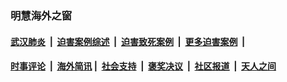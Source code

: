 
### 明慧海外之窗

####  [武汉肺炎](indexes/365.md?t=02181800) &nbsp;|&nbsp;  [迫害案例综述](indexes/328.md?t=02181800) &nbsp;|&nbsp; [迫害致死案例](indexes/277.md?t=02181800)  &nbsp;|&nbsp; [更多迫害案例](indexes/81.md?t=02181800)  &nbsp;|&nbsp; 
####  [时事评论](indexes/19.md?t=02181800) &nbsp;|&nbsp; [海外简讯](indexes/245.md?t=02181800)&nbsp;|&nbsp;  [社会支持](indexes/140.md?t=02181800) &nbsp;|&nbsp; [褒奖决议](indexes/282.md?t=02181800) &nbsp;|&nbsp; [社区报道](indexes/91.md?t=02181800)  &nbsp;|&nbsp; [天人之间](indexes/78.md?t=02181800) 

